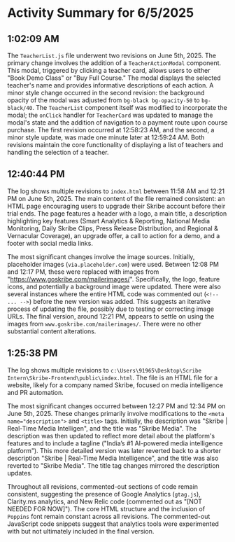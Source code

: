 # Activity Summary for 6/5/2025

## 1:02:09 AM
The `TeacherList.js` file underwent two revisions on June 5th, 2025.  The primary change involves the addition of a `TeacherActionModal` component. This modal, triggered by clicking a teacher card, allows users to either "Book Demo Class" or "Buy Full Course."  The modal displays the selected teacher's name and provides informative descriptions of each action.  A minor style change occurred in the second revision: the background opacity of the modal was adjusted from `bg-black bg-opacity-50` to `bg-black/40`. The `TeacherList` component itself was modified to incorporate the modal;  the `onClick` handler for `TeacherCard` was updated to manage the modal's state and the addition of navigation to a payment route upon course purchase.  The first revision occurred at 12:58:23 AM, and the second, a minor style update, was made one minute later at 12:59:24 AM.  Both revisions maintain the core functionality of displaying a list of teachers and handling the selection of a teacher.


## 12:40:44 PM
The log shows multiple revisions to `index.html` between 11:58 AM and 12:21 PM on June 5th, 2025.  The main content of the file remained consistent: an HTML page encouraging users to upgrade their Skribe account before their trial ends.  The page features a header with a logo, a main title, a description highlighting key features (Smart Analytics & Reporting, National Media Monitoring, Daily Skribe Clips, Press Release Distribution, and Regional & Vernacular Coverage), an upgrade offer, a call to action for a demo, and a footer with social media links.

The most significant changes involve the image sources. Initially, placeholder images (`via.placeholder.com`) were used.  Between 12:08 PM and 12:17 PM, these were replaced with images from "https://www.goskribe.com/mailerimages/".  Specifically, the logo, feature icons, and potentially a background image were updated. There were also several instances where the entire HTML code was commented out (`<!-- ... -->`) before the new version was added. This suggests an iterative process of updating the file, possibly due to testing or correcting image URLs. The final version, around 12:21 PM, appears to settle on using the images from `www.goskribe.com/mailerimages/`.  There were no other substantial content alterations.


## 1:25:38 PM
The log shows multiple revisions to `c:\Users\91965\Desktop\Scribe Intern\Skribe-Frontend\public\index.html`.  The file is an HTML file for a website, likely for a company named Skribe, focused on media intelligence and PR automation.

The most significant changes occurred between 12:27 PM and 12:34 PM on June 5th, 2025.  These changes primarily involve modifications to the `<meta name="description">` and `<title>` tags.  Initially, the description was "Skribe | Real-Time Media Intelligen", and the title was "Skribe Media".  The description was then updated to reflect more detail about the platform's features and to include a tagline ("India’s #1 AI-powered media intelligence platform"). This more detailed version was later reverted back to a shorter description  "Skribe | Real-Time Media Intelligence", and the title was also reverted to "Skribe Media".  The title tag changes mirrored the description updates.

Throughout all revisions, commented-out sections of code remain consistent, suggesting the presence of Google Analytics (`gtag.js`), Clarity.ms analytics, and New Relic code (commented out as "[NOT NEEDED FOR NOW]"). The core HTML structure and the inclusion of  `Poppins` font remain constant across all revisions.  The commented-out JavaScript code snippets suggest that analytics tools were experimented with but not ultimately included in the final version.
